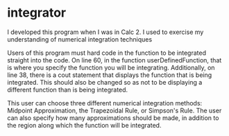 integrator
==========

I developed this program when I was in Calc 2. I used to exercise my understanding of numerical integration techniques

Users of this program must hard code in the function to be integrated straight into the code. On line 60, in the function userDefinedFunction, that is where you specify the function you will be integrating. Additionally, on line 38, there is a cout statement that displays the function that is being integrated. This should also be changed so as not to be displaying a different function than is being integrated.

This user can choose three different numerical integration methods: Midpoint Approximation, the Trapezoidal Rule, or Simpson's Rule. 
The user can also specify how many approximations should be made, in addition to the region along which the function will be integrated.
